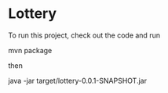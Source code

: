 # Lottery

To run this project, check out the code and run

mvn package

then

java -jar target/lottery-0.0.1-SNAPSHOT.jar
